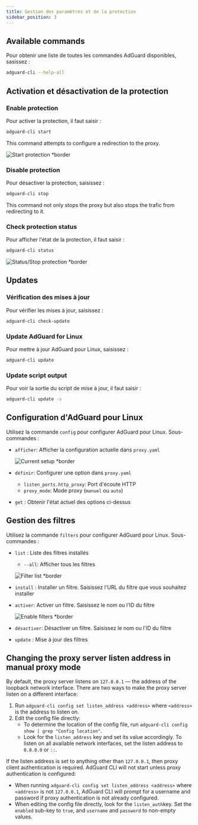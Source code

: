```yaml
---
title: Gestion des paramètres et de la protection
sidebar_position: 3
---
```


## Available commands

Pour obtenir une liste de toutes les commandes AdGuard disponibles, sasissez :

```sh
adguard-cli --help-all
```

## Activation et désactivation de la protection

### Enable protection

Pour activer la protection, il faut saisir :

```sh
adguard-cli start
```

This command attempts to configure a redirection to the proxy.

![Start protection \*border](https://cdn.adtidy.org/content/Kb/ad_blocker/linux/start-protection.gif)

### Disable protection

Pour désactiver la protection, saisissez :

```sh
adguard-cli stop
```

This command not only stops the proxy but also stops the trafic from redirecting to it.

### Check protection status

Pour afficher l'état de la protection, il faut saisir :

```sh
adguard-cli status
```

![Status/Stop protection \*border](https://cdn.adtidy.org/content/Kb/ad_blocker/linux/activation6.png)

## Updates

### Vérification des mises à jour

Pour vérifier les mises à jour, saisissez :

```sh
adguard-cli check-update
```

### Update AdGuard for Linux

Pour mettre à jour AdGuard pour Linux, saisissez :

```sh
adguard-cli update
```

### Update script output

Pour voir la sortie du script de mise à jour, il faut saisir :

```sh
adguard-cli update -v
```

## Configuration d'AdGuard pour Linux

Utilisez la commande `config` pour configurer AdGuard pour Linux. Sous-commandes :

- `afficher`: Afficher la configuration actuelle dans `proxy.yaml`

    ![Current setup \*border](https://cdn.adtidy.org/content/Kb/ad_blocker/linux/activation7.png)

- `définir`: Configurer une option dans `proxy.yaml`
    - `listen_ports.http_proxy`: Port d'écoute HTTP
    - `proxy_mode`: Mode proxy (`manuel` ou `auto`)

- `get` : Obtenir l'état actuel des options ci-dessus

## Gestion des filtres

Utilisez la commande `filters` pour configurer AdGuard pour Linux. Sous-commandes :

- `list` : Liste des filtres installés

    - `--all`: Afficher tous les filtres

    ![Filter list \*border](https://cdn.adtidy.org/content/Kb/ad_blocker/linux/filter-list.png)

- `install` : Installer un filtre. Saisissez l'URL du filtre que vous souhaitez installer

- `activer`: Activer un filtre. Saisissez le nom ou l'ID du filtre

    ![Enable filters \*border](https://cdn.adtidy.org/content/Kb/ad_blocker/linux/built-in-filters.png)

- `désactiver`: Désactiver un filtre. Saisissez le nom ou l'ID du filtre

- `update` : Mise à jour des filtres

## Changing the proxy server listen address in manual proxy mode

By default, the proxy server listens on `127.0.0.1` — the address of the loopback network interface.
There are two ways to make the proxy server listen on a different interface:

1. Run `adguard-cli config set listen_address <address>` where `<address>` is the address to listen on.
2. Edit the config file directly:
    - To determine the location of the config file, run `adguard-cli config show | grep "Config location"`.
    - Look for the `listen_address` key and set its value accordingly. To listen on all available network interfaces, set the listen address to `0.0.0.0` or `::`.

If the listen address is set to anything other than `127.0.0.1`, then proxy client authentication is required. AdGuard CLI will not start unless proxy authentication is configured:

- When running `adguard-cli config set listen_address <address>` where `<address>` is not `127.0.0.1`, AdGuard CLI will prompt for a username and password if proxy authentication is not already configured.
- When editing the config file directly, look for the `listen_auth`key. Set the `enabled` sub-key to `true`, and `username` and `password` to non-empty values.
